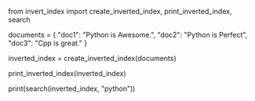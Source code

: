 from invert_index import create_inverted_index, print_inverted_index, search

documents = {
    "doc1": "Python is Awesome.",
    "doc2": "Python is Perfect",
    "doc3": "Cpp is great."
}

inverted_index = create_inverted_index(documents)

print_inverted_index(inverted_index)

print(search(inverted_index, "python"))